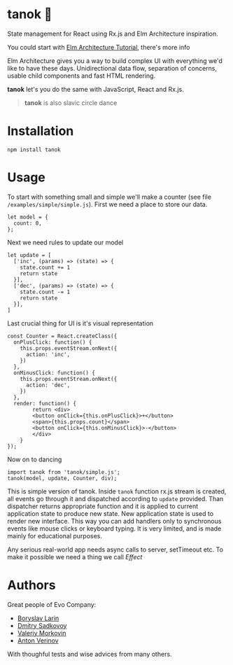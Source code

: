 # tanok 💃
State management for React using Rx.js and Elm Architecture inspiration.

You could start with [Elm Architecture Tutorial](https://github.com/evancz/elm-architecture-tutorial/), there's more info

Elm Architecture gives you a way to build complex UI with everything we'd like
to have these days. Unidirectional data flow, separation of concerns,
usable child components and fast HTML rendering.

**tanok** let's you do the same with JavaScript, React and Rx.js.

> **tanok** is also slavic circle dance

# Installation

`npm install tanok`

# Usage

To start with something small and simple we'll make a counter (see file `/examples/simple/simple.js`). First we need a place to store our data.

```
let model = {
  count: 0,
};
```

Next we need rules to update our model

```
let update = [
  ['inc', (params) => (state) => {
    state.count += 1
    return state
  }],
  ['dec', (params) => (state) => {
    state.count -= 1
    return state
  }],
]
```

Last crucial thing for UI is it's visual representation

```
const Counter = React.createClass({
  onPlusClick: function() {
    this.props.eventStream.onNext({
      action: 'inc',
    })
  },
  onMinusClick: function() {
    this.props.eventStream.onNext({
      action: 'dec',
    })
  },
  render: function() {
        return <div>
        <button onClick={this.onPlusClick}>+</button>
        <span>{this.props.count}</span>
        <button onClick={this.onMinusClick}>-</button>
        </div>
    }
});
```

Now on to dancing

```
import tanok from 'tanok/simple.js';
tanok(model, update, Counter, div);
```

This is simple version of tanok. Inside `tanok` function rx.js stream is created, all events go through it and dispatched according to `update` provided. Than dispatcher returns appropriate function and it is applied to current application state to produce new state. New application state is used to render new interface. This way you can add handlers only to synchronous events like mouse clicks or keyboard typing. It is very limited, and is made mainly for educational purposes.

Any serious real-world app needs async calls to server, setTimeout etc. To make it possible we need a thing we call *Effect*


# Authors

Great people of Evo Company:

* [Boryslav Larin](http://github.com/brabadu)
* [Dmitry Sadkovoy](http://github.com/sadkovoy)
* [Valeriy Morkovin](http://github.com/Lex0ne)
* [Anton Verinov](http://github.com/zemlanin)

With thoughful tests and wise advices from many others.
